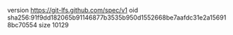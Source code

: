 version https://git-lfs.github.com/spec/v1
oid sha256:91f9dd182065b91146877b3535b950d1552668be7aafdc31e2a156918bc70554
size 10129
